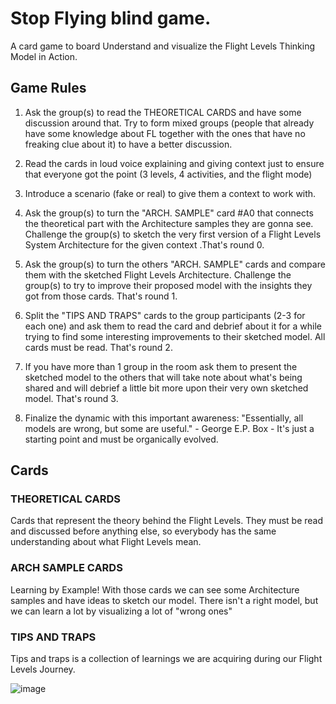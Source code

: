# Stop Flying blind game.

A card game to board Understand and visualize the Flight Levels Thinking Model in Action.

## Game Rules

1. Ask the group(s) to read the THEORETICAL CARDS  and have some discussion around that. Try to form mixed groups (people that already have some knowledge about FL together with the ones that have no freaking clue about it) to have a better discussion.

2. Read the cards in loud voice explaining and giving context just to ensure that everyone got the point (3 levels, 4 activities, and the flight mode) 

3. Introduce a scenario (fake or real)  to give them a context to work with.


4. Ask the group(s) to turn the "ARCH. SAMPLE" card #A0 that connects the theoretical part with the Architecture samples they are gonna see. Challenge the group(s) to sketch the very first version of a Flight Levels System Architecture for the given context .That's round 0.


5. Ask the group(s) to turn the others  "ARCH. SAMPLE" cards  and compare them with the sketched Flight Levels Architecture. Challenge the group(s) to try to improve their proposed model with the insights they got from those cards. That's round 1.



6. Split the "TIPS AND TRAPS" cards to the group participants (2-3 for each one) and ask them to read the card and debrief about it for a while trying to find some interesting improvements to their sketched model. All cards must be read. That's round 2.

7. If you have more than 1 group in the room ask them to present the sketched model to the others that will take note about what's being shared and will debrief a little bit more upon their very own sketched model. That's round 3.

8. Finalize the dynamic with this important awareness:   "Essentially, all models are wrong, but some are useful." - George E.P. Box  - It's just a starting point and must be organically evolved.



## Cards

### THEORETICAL CARDS
Cards that represent  the theory behind the Flight Levels. They must be read and discussed before anything else, so everybody has the same understanding about what Flight Levels mean.

### ARCH SAMPLE CARDS
Learning by Example! With those cards we can see some Architecture samples and have ideas to sketch our model. There isn't a right model, but we can learn a lot by visualizing a lot of "wrong ones" 

### TIPS AND TRAPS
Tips and traps is a collection of learnings we are acquiring during our  Flight Levels Journey.

![image]("http://stopflyingblindcards.com/cards.jpg")

